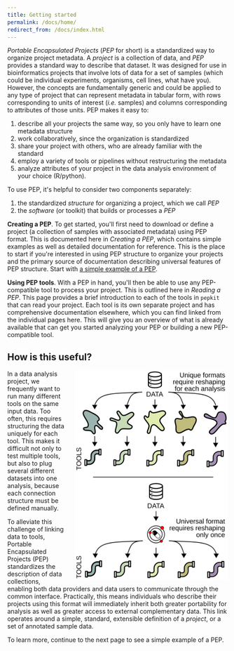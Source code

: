 ```yaml
---
title: Getting started
permalink: /docs/home/
redirect_from: /docs/index.html
---
```


*Portable Encapsulated Projects* (*PEP* for short) is a standardized way to organize project metadata. A *project* is a collection of data, and *PEP* provides a standard way to describe that dataset. It was designed for use in bioinformatics projects that involve lots of data for a set of samples (which could be individual experiments, organisms, cell lines, what have you). However, the concepts are fundamentally generic and could be applied to any type of project that can represent metadata in tabular form, with rows corresponding to units of interest (*i.e.* samples) and columns corresponding to attributes of those units. PEP makes it easy to:

1. describe all your projects the same way, so you only have to learn one metadata structure
2. work collaboratively, since the organization is standardized
3. share your project with others, who are already familiar with the standard
4. employ a variety of tools or pipelines without restructuring the metadata
5. analyze attributes of your project in the data analysis environment of your choice (R/python).

To use PEP, it's helpful to consider two components separately:

1. the standardized *structure* for organizing a project, which we call *PEP*
2. the *software* (or toolkit) that builds or processes a *PEP*

**Creating a PEP**. To get started, you'll first need to download or define a project (a collection of samples with associated metadata) using PEP format. This is documented here in *Creating a PEP*, which contains simple examples as well as detailed documentation for reference. This is the place to start if you're interested in using PEP structure to organize your projects and the primary source of documentation describing universal features of PEP structure. Start with [a simple example of a PEP](/docs/simple_example/).

**Using PEP tools**. With a PEP in hand, you'll then be able to use any PEP-compatible tool to process your project. This is outlined here in *Reading a PEP*. This page provides a brief introduction to each of the tools in `pepkit` that can read your project. Each tool is its own separate project and has comprehensive documentation elsewhere, which you can find linked from the individual pages here. This will give you an overview of what is already available that can get you started analyzing your PEP or building a new PEP-compatible tool.

## How is this useful?
<img src="/img/data-munging.svg" alt="" style="float:right; margin-left:20px" width="350px">

In a data analysis project, we frequently want to run many different tools on the same input data. Too often, this requires structuring the data uniquely for each tool. This makes it difficult not only to test multiple tools, but also to plug several different datasets into one analysis, because each connection structure must be defined manually.

To alleviate this challenge of linking data to tools, Portable Encapsulated Projects (PEP) standardizes the description of data collections, enabling both data providers and data users to communicate through the common interface. Practically, this means individuals who describe their projects using this format will immediately inherit both greater portability for analysis as well as greater access to external complementary data. This link operates around a simple, standard, extensible definition of a <i>project</i>, or a set of annotated sample data.

To learn more, continue to the next page to see a simple example of a PEP.
